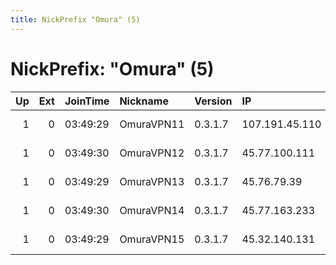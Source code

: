 ```yaml
---
title: NickPrefix "Omura" (5)
---
```


# NickPrefix: "Omura" (5)

|   Up |   Ext | JoinTime   | Nickname   | Version   | IP             | AS          | CC   |   ORp |   Dirp | OS    | Contact              |   eFamMembers |
|-----:|------:|:-----------|:-----------|:----------|:---------------|:------------|:-----|------:|-------:|:------|:---------------------|--------------:|
|    1 |     0 | 03:49:29   | OmuraVPN11 | 0.3.1.7   | 107.191.45.110 | Choopa, LLC | us   |   443 |     80 | Linux | info AT omuravpn.com |            15 |
|    1 |     0 | 03:49:30   | OmuraVPN12 | 0.3.1.7   | 45.77.100.111  | Choopa, LLC | us   |   443 |     80 | Linux | info AT omuravpn.com |            15 |
|    1 |     0 | 03:49:29   | OmuraVPN13 | 0.3.1.7   | 45.76.79.39    | Choopa, LLC | us   |   443 |     80 | Linux | info AT omuravpn.com |            15 |
|    1 |     0 | 03:49:30   | OmuraVPN14 | 0.3.1.7   | 45.77.163.233  | None        | us   |   443 |     80 | Linux | info AT omuravpn.com |            15 |
|    1 |     0 | 03:49:29   | OmuraVPN15 | 0.3.1.7   | 45.32.140.131  | Choopa, LLC | us   |   443 |     80 | Linux | info AT omuravpn.com |            15 |
